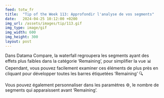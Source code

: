 ```yaml
---
feed: totw_fr
title:  "Tip of the Week 113: Approfondir l'analyse de vos segments"
date:   2024-04-25 10:12:00 +0200
img_url: /assets/images/tip/113.gif
img_type: image/gif
img_width: 600
img_height: 300
layout: post
---
```



Dans Datama Compare, la waterfall regroupera les segments ayant des effets plus faibles dans la catégorie ‘Remaining’, pour simplifier la vue 📊 Cependant, vous pouvez facilement examiner ces éléments de plus près en cliquant pour développer toutes les barres étiquetées ‘Remaining’ 🔍  

Vous pouvez également personnaliser dans les paramètres ⚙️, le nombre de segments qui apparaissent avant ‘Remaining’.